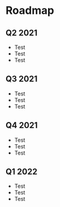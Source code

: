 <h1 id="roadmap">Roadmap</h1>
  <div class="roadmapContainer">
    <div class="roadmapElement">
      <h2>Q2 2021</h2>
      <ul>
        <li>Test</li>
        <li>Test</li>
        <li>Test</li>
      </ul>
    </div>
    <div class="roadmapElement">
      <h2>Q3 2021</h2>
      <ul>
        <li>Test</li>
        <li>Test</li>
        <li>Test</li>
      </ul>
    </div>
    <div class="roadmapElement">
      <h2>Q4 2021</h2>
      <ul>
        <li>Test</li>
        <li>Test</li>
        <li>Test</li>
      </ul>
    </div>
    <div class="roadmapElement">
      <h2>Q1 2022</h2>
      <ul>
        <li>Test</li>
        <li>Test</li>
        <li>Test</li>
      </ul>
    </div>
  </div>
